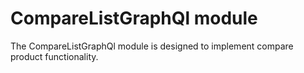 # CompareListGraphQl module

The CompareListGraphQl module is designed to implement compare product functionality.
